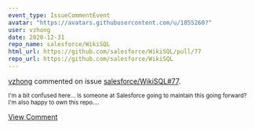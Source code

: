 ```yaml
---
event_type: IssueCommentEvent
avatar: "https://avatars.githubusercontent.com/u/1855260?"
user: vzhong
date: 2020-12-31
repo_name: salesforce/WikiSQL
html_url: https://github.com/salesforce/WikiSQL/pull/77
repo_url: https://github.com/salesforce/WikiSQL
---
```


<a href='https://github.com/vzhong' target='_blank'>vzhong</a> commented on issue <a href='https://github.com/salesforce/WikiSQL/pull/77' target='_blank'>salesforce/WikiSQL#77</a>.

<small>I'm a bit confused here... Is someone at Salesforce going to maintain this going forward? I'm also happy to own this repo....</small>

<a href='https://github.com/salesforce/WikiSQL/pull/77' target='_blank'>View Comment</a>